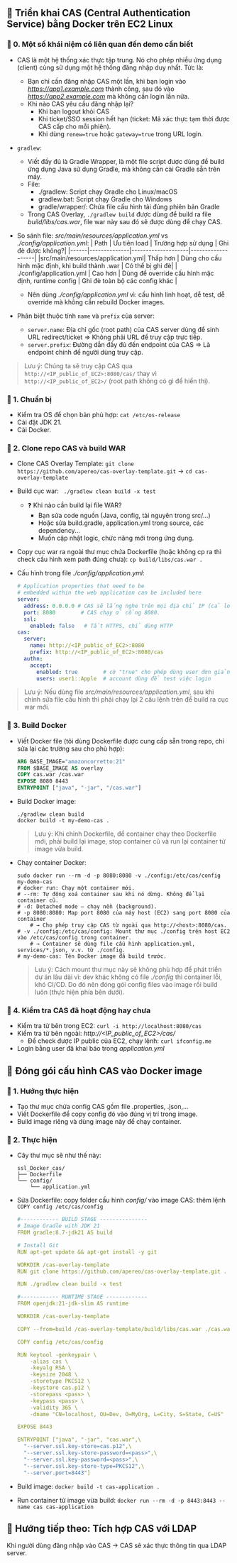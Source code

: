 ## 🌹 Triển khai CAS (Central Authentication Service) bằng Docker trên EC2 Linux

### 🍊 0. Một số khái niệm có liên quan đến demo cần biết
- CAS là một hệ thống xác thực tập trung. Nó cho phép nhiều ứng dụng (client) cùng sử dụng một hệ thống đăng nhập duy nhất. Tức là:
  - Bạn chỉ cần đăng nhập CAS một lần, khi bạn login vào _https://app1.example.com_ thành công, sau đó vào _https://app2.example.com_ mà không cần login lần nữa.
  - Khi nào CAS yêu cầu đăng nhập lại?
    - Khi bạn logout khỏi CAS
    - Khi ticket/SSO session hết hạn (ticket: Mã xác thực tạm thời được CAS cấp cho mỗi phiên).
    - Khi dùng ```renew=true``` hoặc ```gateway=true``` trong URL login.
- ```gradlew```:
  - Viết đầy đủ là Gradle Wrapper, là một file script được dùng để build ứng dụng Java sử dụng Gradle, mà không cần cài Gradle sẵn trên máy.
  - File:
    - ./gradlew: Script chạy Gradle cho Linux/macOS
    - gradlew.bat: Script chạy Gradle cho Windows
    - gradle/wrapper/:	Chứa file cấu hình tải đúng phiên bản Gradle
  - Trong CAS Overlay, ```./gradlew build``` được dùng để build ra file _build/libs/cas.war_, file war này sau đó sẽ được dùng để chạy CAS.
- So sánh file: _src/main/resources/application.yml_ vs _./config/application.yml_:
  | Path | Ưu tiên load	| Trường hợp sử dụng | Ghi đè được không?|
  |------|--------------|--------------------|-------------------|
  |src/main/resources/application.yml| Thấp hơn | Dùng cho cấu hình mặc định, khi build thành .war | Có thể bị ghi đè|
  | ./config/application.yml | Cao hơn | Dùng để override cấu hình mặc định, runtime config	| Ghi đè toàn bộ các config khác |

  - Nên dùng _./config/application.yml_ vì: cấu hình linh hoạt, dễ test, dễ override mà không cần rebuild Docker images.

- Phân biệt thuộc tính ```name``` và ```prefix``` của server:
  - ```server.name```: Địa chỉ gốc (root path) của CAS server dùng để sinh URL redirect/ticket => Không phải URL để truy cập trực tiếp.
  - ```server.prefix```: Đường dẫn đầy đủ đến endpoint của CAS => Là endpoint chính để người dùng truy cập.
> Lưu ý:
> Chúng ta sẽ truy cập CAS qua ```http://<IP_public_of_EC2>:8080/cas/``` thay vì ```http://<IP_public_of_EC2>/``` (root path không có gì để hiển thị).
  
### 🍊 1. Chuẩn bị
- Kiểm tra OS để chọn bản phù hợp: ```cat /etc/os-release```
- Cài đặt JDK 21.
- Cài Docker.

### 🍊 2. Clone repo CAS và build WAR
- Clone CAS Overlay Template: ```git clone https://github.com/apereo/cas-overlay-template.git``` -> ```cd cas-overlay-template ```
- Build cục war: ``` ./gradlew clean build -x test```
  - ❓ Khi nào cần build lại file WAR?
    - Bạn sửa code nguồn (Java, config, tài nguyên trong src/...)
    - Hoặc sửa build.gradle, application.yml trong source, các dependency...
    - Muốn cập nhật logic, chức năng mới trong ứng dụng.
- Copy cục war ra ngoài thư mục chứa Dockerfile (hoặc không cp ra thì check cấu hình xem path đúng chưa): ```cp build/libs/cas.war .```
- Cấu hình trong file _./config/application.yml_:
  
  ```yml
  # Application properties that need to be
  # embedded within the web application can be included here
  server:
    address: 0.0.0.0 # CAS sẽ lắng nghe trên mọi địa chỉ IP (cả localhost và public IP) - dùng cho trường hợp truy cập URL của cas từ 
    port: 8080        # CAS chạy ở cổng 8080.
    ssl:
      enabled: false   # Tắt HTTPS, chỉ dùng HTTP
  cas:
    server:
      name: http://<IP_public_of_EC2>:8080
      prefix: http://<IP_public_of_EC2>:8080/cas
    authn:
      accept:
        enabled: true        # cờ "true" cho phép dùng user đơn giản khai báo sẵn như user1::Apple để login.
        users: user1::Apple  # account dùng để test việc login
  
  ```

> Lưu ý:
> Nếu dùng file _src/main/resources/application.yml_, sau khi chỉnh sửa file cấu hình thì phải chạy lại 2 câu lệnh trên để build ra cục war mới.
  
### 🍊 3. Build Docker
- Viết Docker file (tôi dùng Dockerfile được cung cấp sẵn trong repo, chỉ sửa lại các trường sau cho phù hợp):
  ```Dockerfile
  ARG BASE_IMAGE="amazoncorretto:21"
  FROM $BASE_IMAGE AS overlay
  COPY cas.war /cas.war
  EXPOSE 8080 8443
  ENTRYPOINT ["java", "-jar", "/cas.war"]
  ```
- Build Docker image:
  ```shell
  ./gradlew clean build
  docker build -t my-demo-cas .
  ```
  > Lưu ý:
  > Khi chỉnh Dockerfile, để container chạy theo Dockerfile mới, phải build lại image, stop container cũ và run lại container từ image vừa build.
  
- Chạy container Docker:
  ```shell
  sudo docker run --rm -d -p 8080:8080 -v ./config:/etc/cas/config my-demo-cas
  # docker run: Chạy một container mới.
  # --rm: Tự động xoá container sau khi nó dừng. Không để lại container cũ.
  # -d: Detached mode — chạy nền (background).
  # -p 8080:8080: Map port 8080 của máy host (EC2) sang port 8080 của container
      # → Cho phép truy cập CAS từ ngoài qua http://<host>:8080/cas.
  # -v ./config:/etc/cas/config: Mount thư mục ./config trên host EC2 vào /etc/cas/config trong container.
      # → Container sẽ dùng file cấu hình application.yml, services/*.json, v.v. từ ./config.
  # my-demo-cas: Tên Docker image đã build trước.
  ```

  > Lưu ý:
  > Cách mount thư mục này sẽ không phù hợp để phát triển dự án lâu dài vì: dev khác không có file _./config_ thì container lỗi, khó CI/CD.
  > Do đó nên đóng gói config files vào image rồi build luôn (thực hiện phía bên dưới).
  
### 🍊 4. Kiểm tra CAS đã hoạt động hay chưa
- Kiểm tra từ bên trong EC2: ```curl -i http://localhost:8080/cas```
- Kiểm tra từ bên ngoài: _http://<IP_public_of_EC2>/cas/_
  - Để check được IP public của EC2, chạy lệnh: ```curl ifconfig.me ```
- Login bằng user đã khai báo trong _application.yml_

## 🌹 Đóng gói cấu hình CAS vào Docker image
### 🍊 1. Hướng thực hiện
- Tạo thư mục chứa config CAS gồm file .properties, .json,...
- Viết Dockerfile để copy config đó vào đúng vị trí trong image.
- Build image riêng và dùng image này để chạy container.

### 🍊 2. Thực hiện
- Cây thư mục sẽ như thế này:
  ```
  ssl_Docker_cas/
  ├── Dockerfile
  └── config/
      └── application.yml
  ```
- Sửa Dockerfile: copy folder cấu hình _config/_ vào image CAS: thêm lệnh ```COPY config /etc/cas/config```

  ```yml
  #------------ BUILD STAGE ---------------
  # Image Gradle with JDK 21
  FROM gradle:8.7-jdk21 AS build
  
  # Install Git
  RUN apt-get update && apt-get install -y git
  
  WORKDIR /cas-overlay-template
  RUN git clone https://github.com/apereo/cas-overlay-template.git .
  
  RUN ./gradlew clean build -x test
  
  #------------ RUNTIME STAGE -------------
  FROM openjdk:21-jdk-slim AS runtime
  
  WORKDIR /cas-overlay-template
  
  COPY --from=build /cas-overlay-template/build/libs/cas.war ./cas.war
  
  COPY config /etc/cas/config
  
  RUN keytool -genkeypair \
      -alias cas \
      -keyalg RSA \
      -keysize 2048 \
      -storetype PKCS12 \
      -keystore cas.p12 \
      -storepass <pass> \
      -keypass <pass> \
      -validity 365 \
      -dname "CN=localhost, OU=Dev, O=MyOrg, L=City, S=State, C=US"
  
  EXPOSE 8443
  
  ENTRYPOINT ["java", "-jar", "cas.war",\
    "--server.ssl.key-store=cas.p12",\
    "--server.ssl.key-store-password=<pass>",\
    "--server.ssl.key-password=<pass>",\
    "--server.ssl.key-store-type=PKCS12",\
    "--server.port=8443"]
    ```
- Build image: ```docker build -t cas-application .```
- Run container từ image vừa build: ```docker run --rm -d -p 8443:8443 --name cas cas-application```

## 🌹 Hướng tiếp theo: Tích hợp CAS với LDAP

Khi người dùng đăng nhập vào CAS → CAS sẽ xác thực thông tin qua LDAP server.
